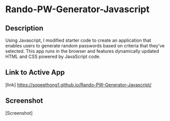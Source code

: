 # Rando-PW-Generator-Javascript
## Description 
Using Javascript, I modified starter code to create an application that enables users to generate random passwords based on criteria that they’ve selected. This app runs in the browser and features dynamically updated HTML and CSS powered by JavaScript code.

## Link to Active App
[link] https://sopeethong1.github.io/Rando-PW-Generator-Javascript/

## Screenshot
[Screenshot] 

